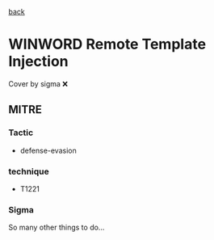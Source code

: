 [back](../index.md)
# WINWORD Remote Template Injection
Cover by sigma :x: 

## MITRE
### Tactic
  - defense-evasion

### technique
  - T1221

### Sigma

 So many other things to do...